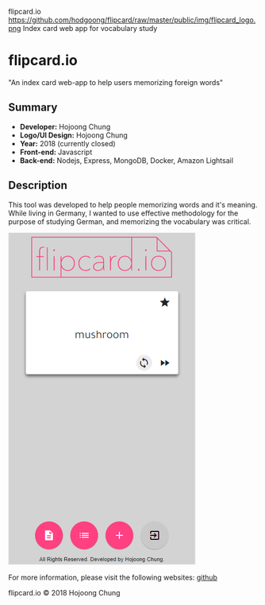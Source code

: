 flipcard.io
https://github.com/hodgoong/flipcard/raw/master/public/img/flipcard_logo.png
Index card web app for vocabulary study

# flipcard.io
"An index card web-app to help users memorizing foreign words"

## Summary
- **Developer:** Hojoong Chung
- **Logo/UI Design:** Hojoong Chung
- **Year:** 2018 (currently closed)
- **Front-end:** Javascript
- **Back-end:** Nodejs, Express, MongoDB, Docker, Amazon Lightsail

## Description
This tool was developed to help people memorizing words and it's meaning. While living in Germany, I wanted to use effective methodology for the purpose of studying German, and memorizing the vocabulary was critical.

![Index Card View](https://raw.githubusercontent.com/hodgoong/flipcard/master/public/img/flipcard_capture2.PNG)

For more information, please visit the following websites: 
[github](https://github.com/hodgoong/flipcard)

flipcard.io © 2018 Hojoong Chung
